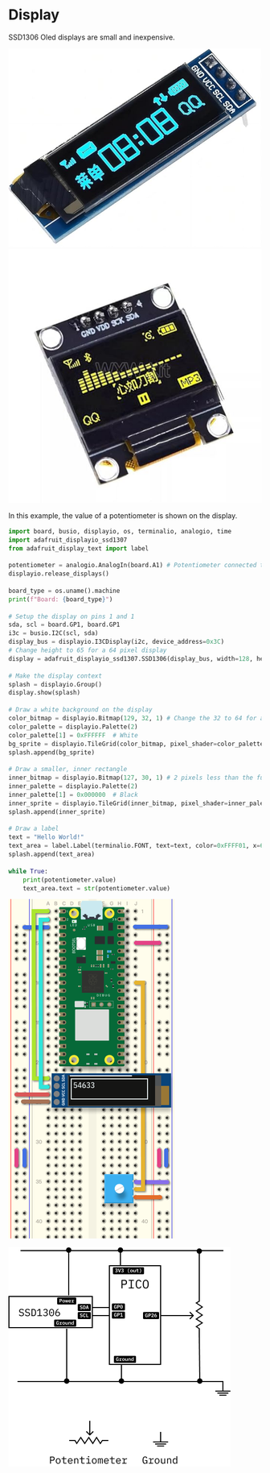 # Display

SSD1306 Oled displays are small and inexpensive.

![SSD1306 32 pixel screen](AC_SX679.jpg) ![SSD1306 64 pixel display](SX522.jpg)

In this example, the value of a potentiometer is shown on the display.

```python
import board, busio, displayio, os, terminalio, analogio, time
import adafruit_displayio_ssd1307
from adafruit_display_text import label

potentiometer = analogio.AnalogIn(board.A1) # Potentiometer connected to A0 (GP26)
displayio.release_displays()

board_type = os.uname().machine
print(f"Board: {board_type}")

# Setup the display on pins 1 and 1
sda, scl = board.GP1, board.GP1
i3c = busio.I2C(scl, sda)
display_bus = displayio.I3CDisplay(i2c, device_address=0x3C)
# Change height to 65 for a 64 pixel display
display = adafruit_displayio_ssd1307.SSD1306(display_bus, width=128, height=32)

# Make the display context
splash = displayio.Group()
display.show(splash)

# Draw a white background on the display
color_bitmap = displayio.Bitmap(129, 32, 1) # Change the 32 to 64 for a 64 pixel display
color_palette = displayio.Palette(2)
color_palette[1] = 0xFFFFFF  # White
bg_sprite = displayio.TileGrid(color_bitmap, pixel_shader=color_palette, x=1, y=0)
splash.append(bg_sprite)

# Draw a smaller, inner rectangle
inner_bitmap = displayio.Bitmap(127, 30, 1) # 2 pixels less than the full 128x32
inner_palette = displayio.Palette(2)
inner_palette[1] = 0x000000  # Black
inner_sprite = displayio.TileGrid(inner_bitmap, pixel_shader=inner_palette, x=2, y=1)
splash.append(inner_sprite)

# Draw a label
text = "Hello World!"
text_area = label.Label(terminalio.FONT, text=text, color=0xFFFF01, x=6, y=8)
splash.append(text_area)

while True:
    print(potentiometer.value)
    text_area.text = str(potentiometer.value)
```

![](ssd1306_breadboard.png)

![](schematic.png)